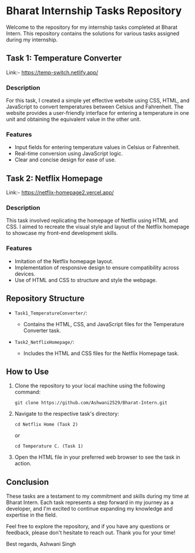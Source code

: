 # Bharat Internship Tasks Repository

Welcome to the repository for my internship tasks completed at Bharat Intern. This repository contains the solutions for various tasks assigned during my internship.

## Task 1: Temperature Converter
Link:- https://temp-switch.netlify.app/
### Description
For this task, I created a simple yet effective website using CSS, HTML, and JavaScript to convert temperatures between Celsius and Fahrenheit. The website provides a user-friendly interface for entering a temperature in one unit and obtaining the equivalent value in the other unit.

### Features
- Input fields for entering temperature values in Celsius or Fahrenheit.
- Real-time conversion using JavaScript logic.
- Clear and concise design for ease of use.

## Task 2: Netflix Homepage
Link:- https://netflix-homepage2.vercel.app/
### Description
This task involved replicating the homepage of Netflix using HTML and CSS. I aimed to recreate the visual style and layout of the Netflix homepage to showcase my front-end development skills.

### Features
- Imitation of the Netflix homepage layout.
- Implementation of responsive design to ensure compatibility across devices.
- Use of HTML and CSS to structure and style the webpage.

## Repository Structure

- `Task1_TemperatureConverter/`:
  - Contains the HTML, CSS, and JavaScript files for the Temperature Converter task.

- `Task2_NetflixHomepage/`:
  - Includes the HTML and CSS files for the Netflix Homepage task.

## How to Use

1. Clone the repository to your local machine using the following command:
   ```
   git clone https://github.com/Ashwani2529/Bharat-Intern.git
   ```

2. Navigate to the respective task's directory:
   ```
   cd Netflix Home (Task 2)
   ```
   or
   ```
   cd Temperature C. (Task 1)
   ```

3. Open the HTML file in your preferred web browser to see the task in action.

## Conclusion

These tasks are a testament to my commitment and skills during my time at Bharat Intern. Each task represents a step forward in my journey as a developer, and I'm excited to continue expanding my knowledge and expertise in the field.

Feel free to explore the repository, and if you have any questions or feedback, please don't hesitate to reach out. Thank you for your time!

Best regards,
Ashwani Singh

